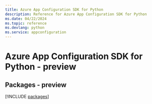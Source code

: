 ```yaml
---
title: Azure App Configuration SDK for Python
description: Reference for Azure App Configuration SDK for Python
ms.date: 04/22/2024
ms.topic: reference
ms.devlang: python
ms.service: appconfiguration
---
```

# Azure App Configuration SDK for Python - preview
## Packages - preview
[!INCLUDE [packages](app-configuration-index.md)]